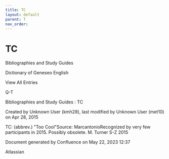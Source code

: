```yaml
---
title: TC
layout: default
parent: T
nav_order:
---
```


# TC

Bibliographies and Study Guides

Dictionary of Geneseo English

View All Entries

Q-T

Bibliographies and Study Guides : TC

Created by  Unknown User (kmh28), last modified by  Unknown User (met10) on Apr 28, 2015

TC: (abbrev.) &quot;Too Cool&quot;Source: MarcantonioRecognized by very few participants in 2015. Possibly obsolete. M. Turner S-Z 2015

Document generated by Confluence on May 22, 2023 12:37

Atlassian
